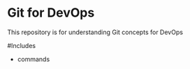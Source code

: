 # Git for DevOps

This repository is for understanding Git concepts for DevOps

#Includes
 - commands
